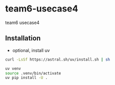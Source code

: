 # team6-usecase4
team6 usecase4


## Installation 

- optional, install uv
```bash
curl -LsSf https://astral.sh/uv/install.sh | sh
```
```bash
uv venv 
source .venv/bin/activate
uv pip install -U .
```